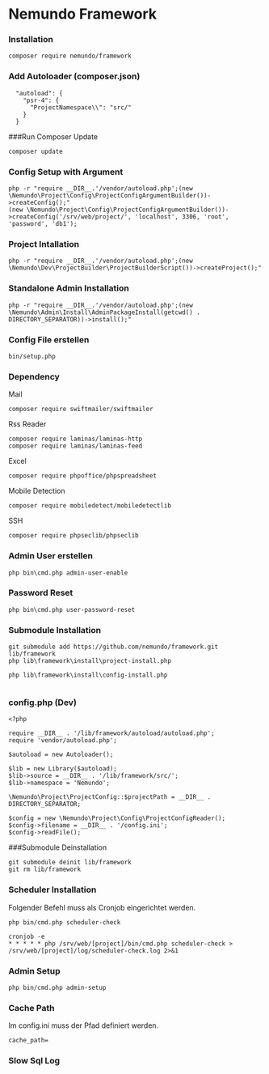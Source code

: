 # Nemundo Framework

### Installation
```
composer require nemundo/framework
```

### Add Autoloader (composer.json)
```
  "autoload": {
    "psr-4": {
      "ProjectNamespace\\": "src/"
    }
  }
```

###Run Composer Update
```
composer update
```

### Config Setup with Argument
```
php -r "require __DIR__.'/vendor/autoload.php';(new \Nemundo\Project\Config\ProjectConfigArgumentBuilder())->createConfig();"
(new \Nemundo\Project\Config\ProjectConfigArgumentBuilder())->createConfig('/srv/web/project/', 'localhost', 3306, 'root', 'password', 'db1');
```

### Project Intallation
```
php -r "require __DIR__.'/vendor/autoload.php';(new \Nemundo\Dev\ProjectBuilder\ProjectBuilderScript())->createProject();"
```

### Standalone Admin Installation
```
php -r "require __DIR__.'/vendor/autoload.php';(new \Nemundo\Admin\Install\AdminPackageInstall(getcwd() . DIRECTORY_SEPARATOR))->install();"
```

### Config File erstellen
```
bin/setup.php
```

### Dependency

Mail
```
composer require swiftmailer/swiftmailer
```

Rss Reader
```
composer require laminas/laminas-http
composer require laminas/laminas-feed
```

Excel
```
composer require phpoffice/phpspreadsheet
```

Mobile Detection
```
composer require mobiledetect/mobiledetectlib
```

SSH
```
composer require phpseclib/phpseclib
```


### Admin User erstellen
```
php bin\cmd.php admin-user-enable
```

### Password Reset
```
php bin\cmd.php user-password-reset
```

### Submodule Installation
```
git submodule add https://github.com/nemundo/framework.git lib/framework
php lib\framework\install\project-install.php

php lib\framework\install\config-install.php


```


### config.php (Dev)

```
<?php

require __DIR__ . '/lib/framework/autoload/autoload.php';
require 'vendor/autoload.php';

$autoload = new Autoloader();

$lib = new Library($autoload);
$lib->source = __DIR__ . '/lib/framework/src/';
$lib->namespace = 'Nemundo';

\Nemundo\Project\ProjectConfig::$projectPath = __DIR__ . DIRECTORY_SEPARATOR;

$config = new \Nemundo\Project\Config\ProjectConfigReader();
$config->filename = __DIR__ . '/config.ini';
$config->readFile();
```


###Submodule Deinstallation
```
git submodule deinit lib/framework
git rm lib/framework
```



### Scheduler Installation

Folgender Befehl muss als Cronjob eingerichtet werden. 
```
php bin/cmd.php scheduler-check
```


```
cronjob -e
* * * * * php /srv/web/[project]/bin/cmd.php scheduler-check > /srv/web/[project]/log/scheduler-check.log 2>&1
```


### Admin Setup
```
php bin/cmd.php admin-setup
```



### Cache Path
Im config.ini muss der Pfad definiert werden.
```
cache_path=
```













### Slow Sql Log






